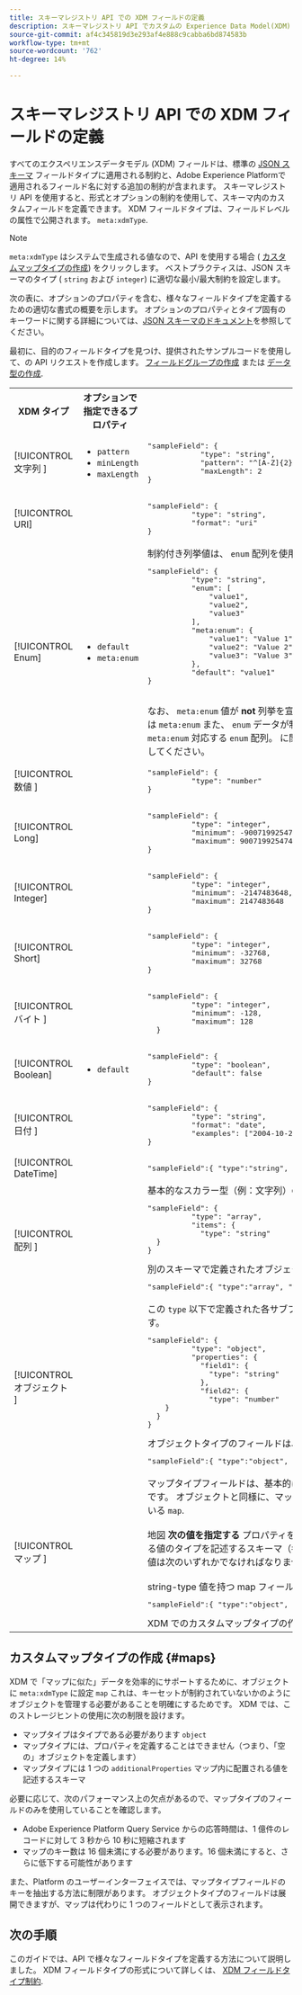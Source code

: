 ```yaml
---
title: スキーマレジストリ API での XDM フィールドの定義
description: スキーマレジストリ API でカスタムの Experience Data Model(XDM) リソースを作成する際に、異なるフィールドを定義する方法を説明します。
source-git-commit: af4c345819d3e293af4e888c9cabba6bd874583b
workflow-type: tm+mt
source-wordcount: '762'
ht-degree: 14%

---
```


# スキーマレジストリ API での XDM フィールドの定義

すべてのエクスペリエンスデータモデル (XDM) フィールドは、標準の [JSON スキーマ](https://json-schema.org/) フィールドタイプに適用される制約と、Adobe Experience Platformで適用されるフィールド名に対する追加の制約が含まれます。 スキーマレジストリ API を使用すると、形式とオプションの制約を使用して、スキーマ内のカスタムフィールドを定義できます。 XDM フィールドタイプは、フィールドレベルの属性で公開されます。 `meta:xdmType`.

>[!NOTE]
>
>`meta:xdmType` はシステムで生成される値なので、API を使用する場合 ( [カスタムマップタイプの作成](#maps)) をクリックします。 ベストプラクティスは、JSON スキーマのタイプ ( `string` および `integer`) に適切な最小/最大制約を設定します。

次の表に、オプションのプロパティを含む、様々なフィールドタイプを定義するための適切な書式の概要を示します。 オプションのプロパティとタイプ固有のキーワードに関する詳細については、[JSON スキーマのドキュメント](https://json-schema.org/understanding-json-schema/reference/type.html)を参照してください。

最初に、目的のフィールドタイプを見つけ、提供されたサンプルコードを使用して、の API リクエストを作成します。 [フィールドグループの作成](../api/field-groups.md#create) または [データ型の作成](../api/data-types.md#create).

<table style="table-layout:auto">
  <tr>
    <th>XDM タイプ</th>
    <th>オプションで指定できるプロパティ</th>
    <th>例</th>
  </tr>
  <tr>
    <td>[!UICONTROL 文字列 ]</td>
    <td>
      <ul>
        <li><code>pattern</code></li>
        <li><code>minLength</code></li>
        <li><code>maxLength</code></li>
      </ul>
    </td>
    <td>
      <pre class="JSON language-JSON hljs">
"sampleField": {
            "type": "string",
            "pattern": "^[A-Z]{2}$",
            "maxLength": 2
}</pre>
    </td>
  </tr>
  <tr>
    <td>[!UICONTROL URI]</td>
    <td></td>
    <td>
      <pre class="JSON language-JSON hljs">
"sampleField": {
          "type": "string",
          "format": "uri"
}</pre>
    </td>
  </tr>
  <tr>
    <td>[!UICONTROL Enum]</td>
    <td>
      <ul>
        <li><code>default</code></li>
        <li><code>meta:enum</code></li>
      </ul>
    </td>
    <td>制約付き列挙値は、 <code>enum</code> 配列を使用する場合、各値のオプションの顧客向けラベルを <code>meta:enum</code>:
      <pre class="JSON language-JSON hljs">
"sampleField": {
          "type": "string",
          "enum": [
              "value1",
              "value2",
              "value3"
          ],
          "meta:enum": {
              "value1": "Value 1",
              "value2": "Value 2",
              "value3": "Value 3"
          },
          "default": "value1"
}</pre>
    <br>なお、 <code>meta:enum</code> 値が <strong>not</strong> 列挙を宣言するか、データの検証を独自に実行します。 ほとんどの場合、文字列は <code>meta:enum</code> また、 <code>enum</code> データが制約を受けるようにする ただし、次のような場合に使用できます。 <code>meta:enum</code> 対応する <code>enum</code> 配列。 に関するチュートリアルを参照してください。 <a href="../tutorials/extend-soft-enum.md">ソフトエナムの拡張</a> を参照してください。
    </td>
  </tr>
  <tr>
    <td>[!UICONTROL 数値 ]</td>
    <td></td>
    <td>
      <pre class="JSON language-JSON hljs">
"sampleField": {
          "type": "number"
}</pre>
    </td>
  </tr>
  <tr>
    <td>[!UICONTROL Long]</td>
    <td></td>
    <td>
      <pre class="JSON language-JSON hljs">
"sampleField": {
          "type": "integer",
          "minimum": -9007199254740992,
          "maximum": 9007199254740992
}</pre>
    </td>
  </tr>
  <tr>
    <td>[!UICONTROL Integer]</td>
    <td></td>
    <td>
      <pre class="JSON language-JSON hljs">
"sampleField": {
          "type": "integer",
          "minimum": -2147483648,
          "maximum": 2147483648
}</pre>
    </td>
  </tr>
  <tr>
    <td>[!UICONTROL Short]</td>
    <td></td>
    <td>
      <pre class="JSON language-JSON hljs">
"sampleField": {
          "type": "integer",
          "minimum": -32768,
          "maximum": 32768
}</pre>
    </td>
  </tr>
  <tr>
    <td>[!UICONTROL バイト ]</td>
    <td></td>
    <td>
      <pre class="JSON language-JSON hljs">
"sampleField": {
          "type": "integer",
          "minimum": -128,
          "maximum": 128
  }</pre>
    </td>
  </tr>
  <tr>
    <td>[!UICONTROL Boolean]</td>
    <td>
      <ul>
        <li><code>default</code></li>
      </ul>
    </td>
    <td>
      <pre class="JSON language-JSON hljs">
"sampleField": {
          "type": "boolean",
          "default": false
}</pre>
    </td>
  </tr>
  <tr>
    <td>[!UICONTROL 日付 ]</td>
    <td></td>
    <td>
      <pre class="JSON language-JSON hljs">
"sampleField": {
          "type": "string",
          "format": "date",
          "examples": ["2004-10-23"]
}</pre>
    </td>
  </tr>
  <tr>
    <td>[!UICONTROL DateTime]</td>
    <td></td>
    <td>
      <pre class="JSON language-JSON hljs">
"sampleField":{ "type":"string", "format":"date-time", "examples":["2004-10-23T12:00:00-06:00"] }</pre>
    </td>
  </tr>
  <tr>
    <td>[!UICONTROL 配列 ]</td>
    <td></td>
    <td>基本的なスカラー型（例：文字列）の配列：
      <pre class="JSON language-JSON hljs">
"sampleField": {
          "type": "array",
          "items": {
            "type": "string"
  }
}</pre>
      別のスキーマで定義されたオブジェクトの配列：<br/>
      <pre class="JSON language-JSON hljs">
"sampleField":{ "type":"array", "items":{ "$ref":"https://ns.adobe.com/xdm/data/paymentitem" } }</pre>
    </td>
  </tr>
  <tr>
    <td>[!UICONTROL オブジェクト ]</td>
    <td></td>
    <td>この <code>type</code> 以下で定義された各サブフィールドの属性 <code>properties</code> 任意のスカラー型を使用して定義できます。
      <pre class="JSON language-JSON hljs">
"sampleField": {
          "type": "object",
          "properties": {
            "field1": {
              "type": "string"
            },
            "field2": {
              "type": "number"
    }
  }
}</pre>
      オブジェクトタイプのフィールドは、 <code>$id</code> データ型：
      <pre class="JSON language-JSON hljs">
"sampleField":{ "type":"object", "$ref":"https://ns.adobe.com/xdm/common/phoneinteraction" }</pre>
    </td>
  </tr>
  <tr>
    <td>[!UICONTROL マップ ]</td>
    <td></td>
    <td>マップタイプフィールドは、基本的には、制限のないキーのセットを持つオブジェクトタイプのフィールドです。 オブジェクトと同様に、マップには <code>type</code> 値 <code>object</code>ですが、 <code>meta:xdmType</code> が明示的にに設定されている <code>map</code>.<br><br>地図 <strong>次の値を指定する</strong> プロパティを定義します。 It <strong>必須</strong> 単一の <code>additionalProperties</code> マップ内に含まれる値のタイプを記述するスキーマ（各マップには 1 つのデータ型のみを含めることができます）。 この <code>type</code> 値は次のいずれかでなければなりません <code>string</code> または <code>integer</code>.<br/><br/>string-type 値を持つ map フィールド：
      <pre class="JSON language-JSON hljs">
"sampleField":{ "type":"object", "meta:xdmType":"map", "additionalProperties":{ "type":"string" } }</pre>
    XDM でのカスタムマップタイプの作成について詳しくは、以下の節を参照してください。
    </td>
  </tr>
</table>

## カスタムマップタイプの作成 {#maps}

XDM で「マップに似た」データを効率的にサポートするために、オブジェクトに `meta:xdmType` に設定 `map` これは、キーセットが制約されていないかのようにオブジェクトを管理する必要があることを明確にするためです。 XDM では、このストレージヒントの使用に次の制限を設けます。

* マップタイプはタイプである必要があります `object`
* マップタイプには、プロパティを定義することはできません（つまり、「空の」オブジェクトを定義します）
* マップタイプには 1 つの `additionalProperties` マップ内に配置される値を記述するスキーマ

必要に応じて、次のパフォーマンス上の欠点があるので、マップタイプのフィールドのみを使用していることを確認します。

* Adobe Experience Platform Query Service からの応答時間は、1 億件のレコードに対して 3 秒から 10 秒に短縮されます
* マップのキー数は 16 個未満にする必要があります。16 個未満にすると、さらに低下する可能性があります

また、Platform のユーザーインターフェイスでは、マップタイプフィールドのキーを抽出する方法に制限があります。 オブジェクトタイプのフィールドは展開できますが、マップは代わりに 1 つのフィールドとして表示されます。

## 次の手順

このガイドでは、API で様々なフィールドタイプを定義する方法について説明しました。 XDM フィールドタイプの形式について詳しくは、 [XDM フィールドタイプ制約](../schema/field-constraints.md).
